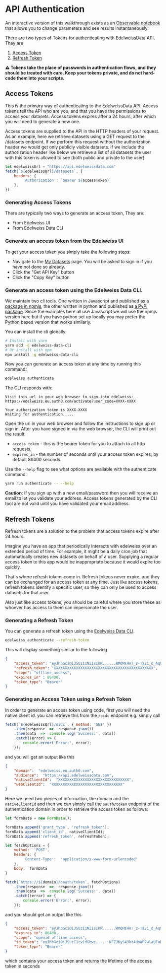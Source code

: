 # API Authentication

An interactive version of this walkthrough exists as an [Observable notebook](https://observablehq.com/@danyx/edelweissdata-docs-authentication?collection=@danyx/edelweissdata-interactive-documentation) that allows you to change parameters and see results instantaneously.

There are two types of Tokens for authenticating with EdelweissData API. They are

1. [Access Token](#access-tokens)
2. [Refresh Token](#refresh-tokens)

**⚠️  Tokens take the place of passwords in authentication flows, and they should be treated with care. Keep your tokens private, and do not hard-code them into your scripts.**

## Access Tokens
This is the primary way of authenticating to the EdelweissData API.
Access tokens tell the API who are you, and that you have the permissions to access your datasets.
Access tokens expires after a 24 hours, after which you will need to generate a new one.

Access tokens are supplied to the API in the HTTP headers of your request. As an example, here we retrieve datasets using a GET request to the /datasets endpoint. If we perform this request without the authorization header we would get only publicly visible datasets. If we include the authorization header like below we retrieve a list of all datasets the user with this token is allowed to see (both public and private to the user)

```js
let edelweissUrl = "https://api.edelweissdata.com"
fetch(`${edelweissUrl}/datasets`, {
    headers: {
        'Authorization': `bearer ${accessToken}`
    },
})
```

### Generating Access Tokens
There are typically two ways to generate an access token, They are:

- From Edelweiss UI
- From Edelweiss Data CLI

### Generate an access token from the Edelweiss UI

To get your access token you simply take the following steps:

- Navigate to the [My Datasets](https://edelweissdata.com/datasets/manage) page.  You will be asked to sign in if you have not done so already.
- Click the "Get API Key" button
- Click the "Copy Key" button


### Generate an access token using the Edelweiss Data CLI.

We maintain two cli tools. One written in Javascript and published as a [package in npmjs](https://www.npmjs.com/package/edelweiss-data-cli), the other written in python and published as [a PyPi package](https://pypi.org/project/edelweiss-data-cli/). Since the examples here all use Javascript we will use the npmjs version here but if you have python set up locally you may prefer the Python based version that works similarly.

You can install the cli globally:

```bash
# Install with yarn
yarn add -g edelweiss-data-cli
# Or install with npm
npm install -g edelweiss-data-cli
```

Now you can generate an access token at any time by running this command:

```bash
edelweiss authenticate
```

The CLI responds with:

```
Visit this url in your web browser to sign into edelweiss:
https://edelweiss.eu.auth0.com/activate?user_code=XXXX-XXXX

Your authorization token is XXXX-XXXX
Waiting for authentication.....
```

Open the url in your web browser and follow the instructions to sign up or sign in. After you have signed in via the web browser, the CLI will print out the result:

- `access_token` - this is the bearer token for you to attach to all http requests.
- `expires_in` - the number of seconds until your access token expires; by default 86400 seconds.


Use the `--help` flag to see what options are available with the authenticate command:

```bash
yarn run authenticate -- --help
```

**Caution**: If you sign up with a new email/password then you will receive an email to let you validate your address.  Access tokens generated by the CLI tool are not valid until you have validated your email address.

## Refresh Tokens

Refresh tokens are a solution to the problem that access tokens expire after 24 hours.

Imagine you have an app that periodically interacts with edelweiss over an extended period of time.
For example, it might be a daily cron job that automatically creates new datasets on behalf of a user.
Supplying a regular access token to this app would be inappropriate because it would expire too quickly.

That's where refresh tokens come in. Refresh tokens never expire, and they can be exchanged for an access token at any time.
Just like access tokens, refresh tokens identify a specific user, so they can only be used to access datasets for that user.

Also just like access tokens, you should be careful where you store these as whoever has access to them can impersonate the user.

### Generating a Refresh Token
You can generate a refresh token using the [Edelweiss Data CLI](https://www.npmjs.com/package/edelweiss-data-cli).

```bash
edelweiss authenticate --refresh-token
```

This will display something similar to the following
```json
{
    "access_token": "eyJhbGciOiJSUzI1NiIsInR......RMQMsHnT_z-Ta21_d_Aq9lXT9w",
    "refresh_token": "XXXXXXXXXXXXXXXXXXXXXXXXXXXXXXXXXXXXXXXXXXXXX",
    "scope": "offline_access",
    "expires_in" : 86400,
    "token_type": "Bearer"
}
```

### Generating an Access Token using a Refresh Token
In order to generate an access token using code, first you will need the native client id. you can retrieve this from the `/oidc` endpoint e.g. simply call
```javascript
fetch(`${edelweissUrl}/oidc`, { method: 'GET' })
    .then(response  =>  response.json())
    .then(data  =>  console.log('Success:', data))
    .catch((error) => {
        console.error('Error:', error);
    });
```
and you will get an output like this

```json
{
    "domain":  "edelweiss.eu.auth0.com",
    "audience":  "https://api.edelweissdata.com",
    "nativeClientId":  "XXXXXXXXXXXXXXXXXXXXXXXXXXXXXXXX",
    "webClientId":  "XXXXXXXXXXXXXXXXXXXXXXXXXXXXXXXX"
}
```

Here we need two pieces of information, the domain and the `nativeClientId` and then we can simply call the `oauth/token` endpoint of the authentication domain in order to retrieve the access token as follows:

```javascript
let formData = new FormData();

formData.append('grant_type', 'refresh_token');
formData.append('client_id', nativeClientId);
formData.append('refresh_token', refreshToken);

let fetchOptions = {
    method:  'POST',
    headers: {
        'Content-Type':  'application/x-www-form-urlencoded'
    },
    body:  formData
}

fetch(`https://${domain}/oauth/token`, fetchOptions)
    .then(response  =>  response.json())
    .then(data  =>  console.log('Success:', data))
    .catch((error) => {
        console.error('Error:', error);
    });
```

and you should get an output like this

```json
{
    "access_token": "eyJhbGciOiJSUzI1NiIsInR......RMQMsHnT_z-Ta21_d_Aq9lXT9w",
    "expires_in": 86400,
    "scope": "openid offline_access",
    "id_token": "eyJhbGciOiJSUzI1cv1dGbwc......NFZJKyS43kt4HoWR7wlaUFaDQ",
    "token_type": "Bearer"
}
```
which contains your access token and returns the lifetime of the access token in seconds
